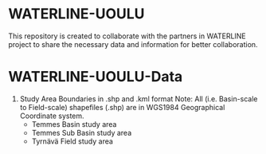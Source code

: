 # WATERLINE-UOULU
This repository is created to collaborate with the partners in WATERLINE project to share the necessary data and information for better collaboration.
# WATERLINE-UOULU-Data
1. Study Area Boundaries in .shp and .kml format
Note: All (i.e. Basin-scale to Field-scale) shapefiles (.shp)  are in WGS1984 Geographical Coordinate system.
    - Temmes Basin study area
    - Temmes Sub Basin study area
    - Tyrnävä Field study area

